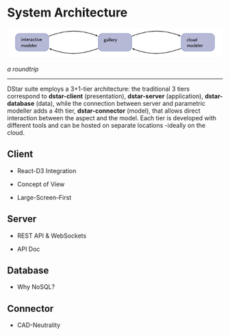 # System Architecture

<img src="https://raw.githubusercontent.com/dstar-design-gallery/dstar-docs/master/media/roundtrip.png" />

*a roundtrip*

***

DStar suite employs a 3+1-tier architecture: the traditional 3 tiers correspond to **dstar-client** (presentation), **dstar-server** (application), **dstar-database** (data), while the connection between server and parametric modeller adds a 4th tier, **dstar-connector** (model), that allows direct interaction between the aspect and the model. Each tier is developed with different tools and can be hosted on separate locations -ideally on the cloud.

## Client

* React-D3 Integration

* Concept of View

* Large-Screen-First  

## Server

* REST API & WebSockets

* API Doc

## Database

* Why NoSQL?

## Connector

* CAD-Neutrality